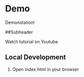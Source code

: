 # Demo

Demonstation!

##Subheader

Watch tutorial on Youtube

## Local Development

1. Open index.html in your browser